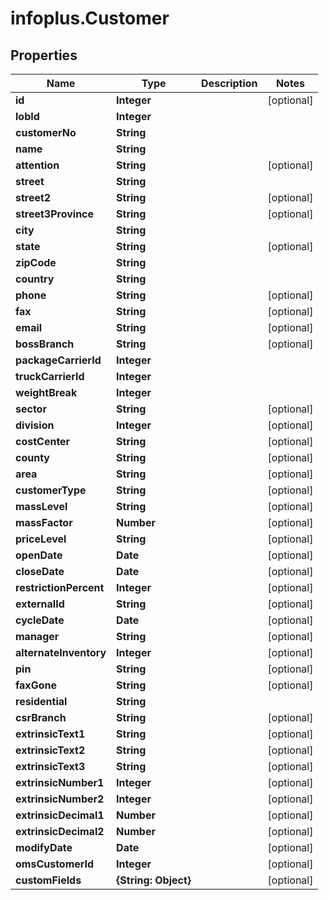 # infoplus.Customer

## Properties
Name | Type | Description | Notes
------------ | ------------- | ------------- | -------------
**id** | **Integer** |  | [optional] 
**lobId** | **Integer** |  | 
**customerNo** | **String** |  | 
**name** | **String** |  | 
**attention** | **String** |  | [optional] 
**street** | **String** |  | 
**street2** | **String** |  | [optional] 
**street3Province** | **String** |  | [optional] 
**city** | **String** |  | 
**state** | **String** |  | [optional] 
**zipCode** | **String** |  | 
**country** | **String** |  | 
**phone** | **String** |  | [optional] 
**fax** | **String** |  | [optional] 
**email** | **String** |  | [optional] 
**bossBranch** | **String** |  | [optional] 
**packageCarrierId** | **Integer** |  | 
**truckCarrierId** | **Integer** |  | 
**weightBreak** | **Integer** |  | 
**sector** | **String** |  | [optional] 
**division** | **Integer** |  | [optional] 
**costCenter** | **String** |  | [optional] 
**county** | **String** |  | [optional] 
**area** | **String** |  | [optional] 
**customerType** | **String** |  | [optional] 
**massLevel** | **String** |  | [optional] 
**massFactor** | **Number** |  | [optional] 
**priceLevel** | **String** |  | [optional] 
**openDate** | **Date** |  | [optional] 
**closeDate** | **Date** |  | [optional] 
**restrictionPercent** | **Integer** |  | [optional] 
**externalId** | **String** |  | [optional] 
**cycleDate** | **Date** |  | [optional] 
**manager** | **String** |  | [optional] 
**alternateInventory** | **Integer** |  | [optional] 
**pin** | **String** |  | [optional] 
**faxGone** | **String** |  | [optional] 
**residential** | **String** |  | 
**csrBranch** | **String** |  | [optional] 
**extrinsicText1** | **String** |  | [optional] 
**extrinsicText2** | **String** |  | [optional] 
**extrinsicText3** | **String** |  | [optional] 
**extrinsicNumber1** | **Integer** |  | [optional] 
**extrinsicNumber2** | **Integer** |  | [optional] 
**extrinsicDecimal1** | **Number** |  | [optional] 
**extrinsicDecimal2** | **Number** |  | [optional] 
**modifyDate** | **Date** |  | [optional] 
**omsCustomerId** | **Integer** |  | [optional] 
**customFields** | **{String: Object}** |  | [optional] 


